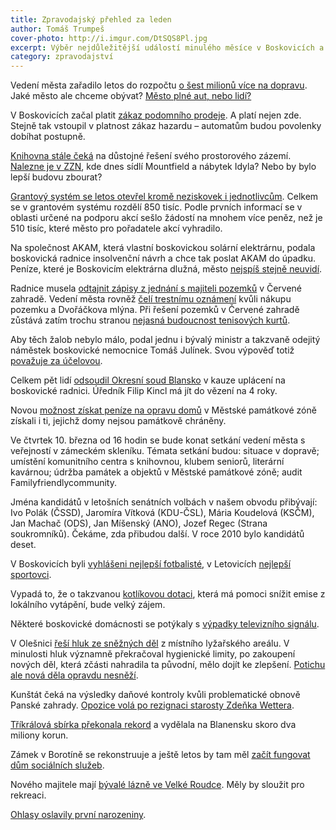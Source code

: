 ```yaml
---
title: Zpravodajský přehled za leden
author: Tomáš Trumpeš
cover-photo: http://i.imgur.com/DtSQS8Pl.jpg
excerpt: Výběr nejdůležitější událostí minulého měsíce v Boskovicích a okolí podle redakce Ohlasů. Přečtěte si stručný zpravodajský přehled toho nejpodstatnějšího, co se v lednu na Boskovicku událo.
category: zpravodajství
---
```


Vedení města zařadilo letos do rozpočtu [o šest milionů více na dopravu](/clanky/2016/01/opravy-chodniku.html). Jaké město ale chceme obývat? [Město plné aut, nebo lidí?](/clanky/2016/01/doprava-ve-meste.html)

V Boskovicích začal platit [zákaz podomního prodeje](/clanky/2016/01/podomni-prodej.html). A platí nejen zde. Stejně tak vstoupil v platnost zákaz hazardu – automatům budou povolenky dobíhat postupně.

[Knihovna stále čeká](/clanky/2016/01/knihovna-v-bode-nula.html) na důstojné řešení svého prostorového zázemí. [Nalezne je v ZZN](/clanky/2016/01/budova-zzn.html), kde dnes sídlí Mountfield a nábytek Idyla? Nebo by bylo lepší budovu zbourat?

[Grantový systém se letos otevřel kromě neziskovek i jednotlivcům](/clanky/2016/01/grantovy-system.html). Celkem se v grantovém systému rozdělí 850 tisíc. Podle prvních informací se v oblasti určené na podporu akcí sešlo žádostí na mnohem více peněz, než je 510 tisíc, které město pro pořadatele akcí vyhradilo.

Na společnost AKAM, která vlastní boskovickou solární elektrárnu, podala boskovická radnice insolvenční návrh a chce tak poslat AKAM do úpadku. Peníze, které je Boskovicím elektrárna dlužná, město [nejspíš stejně neuvidí](/clanky/2016/01/solarni-insolvence.html).

Radnice musela [odtajnit zápisy z jednání s majiteli pozemků](/clanky/2016/01/pozemky-cervenka.html) v Červené zahradě. Vedení města rovněž [čelí trestnímu oznámení](/clanky/2016/01/cervenka-trestni-oznameni.html) kvůli nákupu pozemku a Dvořáčkova mlýna. Při řešení pozemků v Červené zahradě zůstává zatím trochu stranou [nejasná budoucnost tenisových kurtů](/clanky/2016/02/cervenka-kurty.html).

Aby těch žalob nebylo málo, podal jednu i bývalý ministr a takzvaně odejitý náměstek boskovické nemocnice Tomáš Julínek. Svou výpověď totiž [považuje za účelovou](http://blanensky.denik.cz/zpravy_region/byvaly-namestek-boskovicke-nemocnice-julinek-podava-zalobu-20160125.html).

Celkem pět lidí [odsoudil Okresní soud Blansko](http://zrcadlo.net/clanky/Soud-poslal-uplatneho-urednika-z-Boskovic-na-ctyri-roky-za-mrize-2491/) v kauze uplácení na boskovické radnici. Úředník Filip Kincl má jít do vězení na 4 roky.

Novou [možnost získat peníze na opravu domů](/clanky/2016/01/pamatkova-zona.html) v Městské památkové zóně získali i ti, jejichž domy nejsou památkově chráněny.

Ve čtvrtek 10. března od 16 hodin se bude konat setkání vedení města s veřejností v zámeckém skleníku. Témata setkání budou: situace v dopravě; umístění komunitního centra s knihovnou, klubem seniorů, literární kavárnou; údržba památek a objektů v Městské památkové zóně; audit Familyfriendlycommunity.

Jména kandidátů v letošních senátních volbách v našem obvodu přibývají: Ivo Polák (ČSSD), Jaromíra Vítková (KDU-ČSL), Mária Koudelová (KSČM), Jan Machač (ODS), Jan Míšenský (ANO), Jozef Regec (Strana soukromníků). Čekáme, zda přibudou další. V roce 2010 bylo kandidátů deset.

V Boskovicích byli [vyhlášeni nejlepší fotbalisté](http://boskovice.cz/v-boskovicich-byli-vyhlaseni-nejlepsi-fotbaliste/d-27468/p1=1019), v Letovicích [nejlepší sportovci](http://boskovice.cz/sportovec-okresu-blansko-za-rok-2015/d-27466/p1=1019).

Vypadá to, že o takzvanou [kotlíkovou dotaci](http://boskovice.cz/o-kotlikovou-dotaci-bude-asi-velky-zajem/d-27372/p1=1019), která má pomoci snížit emise z lokálního vytápění, bude velký zájem.

Některé boskovické domácnosti se potýkaly s [výpadky televizního signálu](http://blanensky.denik.cz/zpravy_region/boskovicti-maji-potize-s-rusenim-televizniho-signalu-20160108.html).

V Olešnici [řeší hluk ze sněžných děl](http://blanensky.denik.cz/zpravy_region/poruseni-limitu-v-olesnickem-skiarealu-hygienici-merili-hluk-ze-sneznych-del-20160130.html) z místního lyžařského areálu. V minulosti hluk významně překračoval hygienické limity, po zakoupení nových děl, která zčásti nahradila ta původní, mělo dojít ke zlepšení. [Potichu ale nová děla opravdu nesněží](https://www.youtube.com/watch?v=4llZQVsaJRg).

Kunštát čeká na výsledky daňové kontroly kvůli problematické obnově Panské zahrady. [Opozice volá po rezignaci starosty Zdeňka Wettera](http://blanensky.denik.cz/zpravy_region/obnova-panske-zahrady-v-kunstate-pod-starostou-mesta-se-nejspis-zatrese-kreslo-20160125.html). 

[Tříkrálová sbírka překonala rekord](http://blanensky.denik.cz/zpravy_region/rekord-trikralova-sbirka-vynesla-skoro-dva-miliony-20160118.html) a vydělala na Blanensku skoro dva miliony korun.

Zámek v Borotíně se rekonstruuje a ještě letos by tam měl [začít fungovat dům sociálních služeb](http://blanensky.denik.cz/zpravy_region/v-borotinskem-zamku-budou-pecovat-o-stare-lidi-uz-letos-20160113.html).

Nového majitele mají [bývalé lázně ve Velké Roudce](http://blanensky.denik.cz/zpravy_region/byvale-lazne-ve-velke-roudce-po-letech-oziji-maji-noveho-majitele-20160107.html). Měly by sloužit pro rekreaci.

[Ohlasy oslavily první narozeniny](/clanky/2016/02/rok-ohlasu.html).
